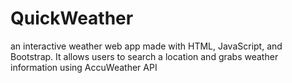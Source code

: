 # QuickWeather
an interactive weather web app made with HTML, JavaScript, and Bootstrap. It allows users to search a location and grabs weather information using AccuWeather API
